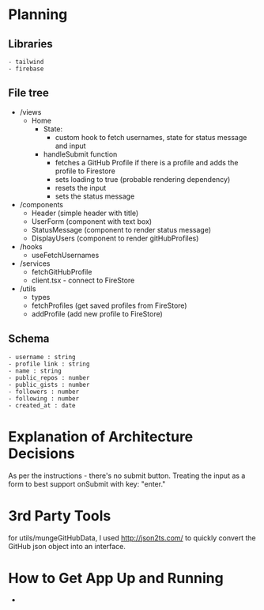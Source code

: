 # Planning 
  ## Libraries
    - tailwind
    - firebase

  ## File tree
  - /views
    - Home
      - State:
        - custom hook to fetch usernames, state for status message and input
      - handleSubmit function
        - fetches a GitHub Profile if there is a profile and adds the profile to Firestore
        - sets loading to true (probable rendering dependency)
        - resets the input 
        - sets the status message
  - /components
    - Header (simple header with title)
    - UserForm (component with text box)
    - StatusMessage (component to render status message)
    - DisplayUsers (component to render gitHubProfiles)
  - /hooks
    - useFetchUsernames
  - /services
    - fetchGitHubProfile
    - client.tsx - connect to FireStore
  - /utils
    - types
    - fetchProfiles (get saved profiles from FireStore)
    - addProfile (add new profile to FireStore)

  ## Schema
    - username : string
    - profile link : string
    - name : string
    - public_repos : number
    - public_gists : number
    - followers : number
    - following : number
    - created_at : date
# Explanation of Architecture Decisions
  As per the instructions - there's no submit button. Treating the input as a form to best support onSubmit with key: "enter."

# 3rd Party Tools
  for utils/mungeGitHubData, I used http://json2ts.com/ to quickly convert the GitHub json object into an interface. 
# How to Get App Up and Running
  - 
